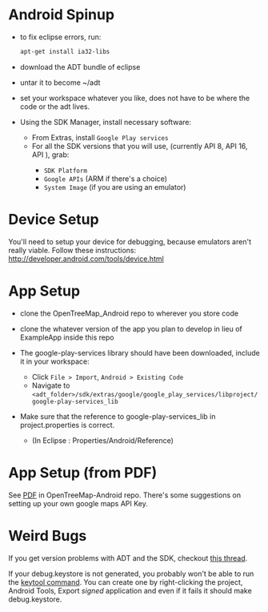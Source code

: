 Android Spinup
==============

* to fix eclipse errors, run:
  ```bash
  apt-get install ia32-libs
  ```

* download the ADT bundle of eclipse

* untar it to become ~/adt

* set your workspace whatever you like, does not have to be where the code or the adt lives.

* Using the SDK Manager, install necessary software:
  * From Extras, install `Google Play services`
  * For all the SDK versions that you will use, (currently API 8, API 16, API <latest>), grab:
    * `SDK Platform`
    * `Google APIs` (ARM if there's a choice)
    * `System Image` (if you are using an emulator)

Device Setup
============

You'll need to setup your device for debugging, because emulators aren't really viable.
Follow these instructions:
http://developer.android.com/tools/device.html

App Setup
=========

* clone the OpenTreeMap_Android repo to wherever you store code

* clone the whatever version of the app you plan to develop in lieu of ExampleApp inside this repo

* The google-play-services library should have been downloaded, include it in your workspace:
  * Click `File > Import`, `Android > Existing Code`
  * Navigate to `<adt_folder>/sdk/extras/google/google_play_services/libproject/google-play-services_lib`

* Make sure that the reference to google-play-services_lib in project.properties is correct.
  * (In Eclipse : Properties/Android/Reference)

App Setup (from PDF)
====================

See [PDF](https://github.com/OpenTreeMap/OpenTreeMap-Android/blob/9b67bd669825ac0d87f7799d5ad79695f08c95a7/howto.pdf) in OpenTreeMap-Android repo. There's some suggestions on setting up your own google maps API Key.

Weird Bugs
==========

If you get version problems with ADT and the SDK, checkout [this thread](http://code.google.com/p/android/issues/detail?id=67325).

If your debug.keystore is not generated, you probably won't be able to run the [keytool command](https://developers.google.com/maps/documentation/android/start#obtain_a_google_maps_api_key). You can create one by right-clicking the project, Android Tools, Export *signed* application and even if it fails it should make debug.keystore.
